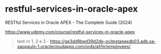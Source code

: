 # restful-services-in-oracle-apex
RESTful Services in Oracle APEX - The Complete Guide (2024)

https://www.udemy.com/course/restful-services-in-oracle-apex

> test rn 1, 2 e 3 - https://ge3dd9bed39d2de-ocitestapexdb03.adb.sa-saopaulo-1.oraclecloudapps.com/ords/af/hr/employees/
